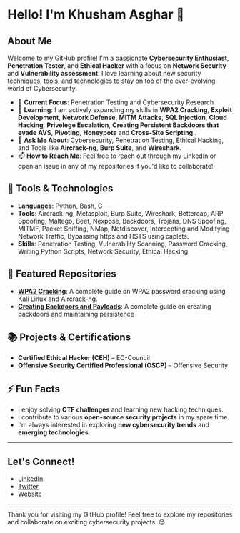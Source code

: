 # Hello! I'm Khusham Asghar 👋

## **About Me**

Welcome to my GitHub profile! I'm a passionate **Cybersecurity Enthusiast**, **Penetration Tester**, and **Ethical Hacker** with a focus on **Network Security** and **Vulnerability assessment**. I love learning about new security techniques, tools, and technologies to stay on top of the ever-evolving world of Cybersecurity.

- 🔭 **Current Focus**: Penetration Testing and Cybersecurity Research
- 🌱 **Learning**: I am actively expanding my skills in **WPA2 Cracking**, **Exploit Development**, **Network Defense**, **MITM Attacks**, **SQL Injection**, **Cloud Hacking**, **Privelege Escalation**, **Creating Persistent Backdoors that evade AVS**, **Pivoting**, **Honeypots** and **Cross-Site Scripting** .
- 💬 **Ask Me About**: Cybersecurity, Penetration Testing, Ethical Hacking, and Tools like **Aircrack-ng**, **Burp Suite**, and **Wireshark**.
- 📫 **How to Reach Me**: Feel free to reach out through my LinkedIn or open an issue in any of my repositories if you'd like to collaborate!

## **🔧 Tools & Technologies**
- **Languages**: Python, Bash, C
- **Tools**: Aircrack-ng, Metasploit, Burp Suite, Wireshark, Bettercap, ARP Spoofing, Maltego, Beef, Nexpose, Backdoors, Trojans, DNS Spoofing, MITMF, Packet Sniffing, NMap, Netdiscover, Intercepting and Modifying Network Traffic, Bypassing https and HSTS using caplets.
- **Skills**: Penetration Testing, Vulnerability Scanning, Password Cracking, Writing Python Scripts, Network Security, Ethical Hacking

## **🌟 Featured Repositories**

- **[WPA2 Cracking](https://github.com/Zeroday19216801/WPA2-Cracking/tree/main)**: A complete guide on WPA2 password cracking using Kali Linux and Aircrack-ng.
- **[Creating Backdoors and Payloads](https://github.com/Zeroday19216801/Backdoors-Payloads)**: A complete guide on creating backdoors and maintaining persistence

## **📚 Projects & Certifications**

- **Certified Ethical Hacker (CEH)** – EC-Council
- **Offensive Security Certified Professional (OSCP)** – Offensive Security

## **⚡ Fun Facts**
- I enjoy solving **CTF challenges** and learning new hacking techniques.
- I contribute to various **open-source security projects** in my spare time.
- I’m always interested in exploring **new cybersecurity trends** and **emerging technologies**.

---

## **Let's Connect!**

- [LinkedIn](https://www.linkedin.com/in/KhushamAsghar)
- [Twitter](https://twitter.com/yourtwitter)
- [Website](https://yourwebsite.com)

---

Thank you for visiting my GitHub profile! Feel free to explore my repositories and collaborate on exciting cybersecurity projects. 😊
